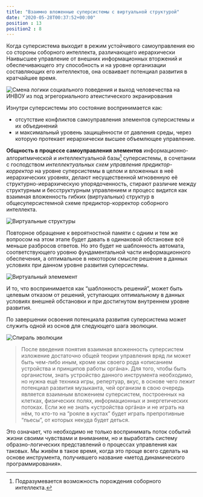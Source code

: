 ```yaml
---
title: "Взаимно вложенные суперсистемы с виртуальной структурой"
date: "2020-05-28T00:37:52+00:00"
position : 13
position2 : 8
---
```


Когда суперсистема выходит в режим устойчивого самоуправления ею со стороны соборного интеллекта, различающего иерархически Наивысшее управление от внешних информационных вторжений и обеспечивающего эту способность и на уровне организации составляющих его интеллектов, она осваивает потенциал развития в кратчайшее время. 

![Смена логики социального поведения и выход человечества на ИНВОУ из под эгрегориального атеистического экранирования](356.png)

Изнутри суперсистемы это состояние воспринимается как:
- отсутствие конфликтов самоуправления элементов суперсистемы и их объединений 
- и максимальный уровень защищённости от давления среды, через которую протекает иерархически высшее объемлющее управление.

**Общность в процессе самоуправления элементов** информационно-алгоритмической и интеллектуальной базы[^1] суперсистемы, в сочетании с господством *интеллектуальных схем управления предиктор-корректор* на уровне суперсистемы в целом и вложенных в неё иерархических уровнях, делают несущественной мгновенную её структурно-иерархическую упорядоченность, стирают различие между структурным и бесструктурным управлением и процесс видится как взаимная вложенность гибких (виртуальных) структур в общесуперсистемной схеме предиктор-корректор соборного интеллекта.

![Виртуальные структуры](357.jpg)


[^1]: Подразумевается возможность порождения соборного интеллекта.


Повторное обращение к вероятностной памяти с одним и тем же вопросом на этом этапе будет давать в одинаковой обстановке всё меньше разбросов ответов. Но это будет не шаблонность автомата, соответствующего уровню фундаментальной части информационного обеспечения, а оптимальное в некотором смысле решение в данных условиях при данном уровне развития суперсистемы. 

![Виртуальный элемемент](358.png)

И то, что воспринимается как “шаблонность решений”, может быть целевым отказом от решений, уступающих оптимальному в данных условиях внешней обстановки и при достигнутом внутреннем уровне развития.

По завершении освоения потенциала развития суперсистема может служить одной из основ для следующего шага эволюции.

![Спираль эволюции](359.png)

>После введения понятия взаимная вложенность суперсистем изложение достаточно общей теории управления вряд ли может быть чем-либо иным, кроме как своего рода «описанием устройства и принципов работы оргáна». Для того, чтобы быть органистом, знать устройство данного инструмента необходимо, но нужна ещё техника игры, репертуар, вкус, в основе чего лежит потенциал развития музыканта, чей организм в свою очередь является взаимным вложением суперсистем, построенных на клетках, физических полях, информационных и энергетических потоках. Если же не знать «устройства оргáна» и не играть на нём, то кто-то на “рояле в кустах” будет играть препротивные “пьесы”, от которых некуда будет деться.

Это означает, что необходимо не только воспринимать поток событий жизни своими чувствами и вниманием, но и выработать систему образно-логических представлений о процессах управления как таковых. Мы живём в такое время, когда это проще всего сделать на основе инструмента, получившего название «метод динамического программирования».
